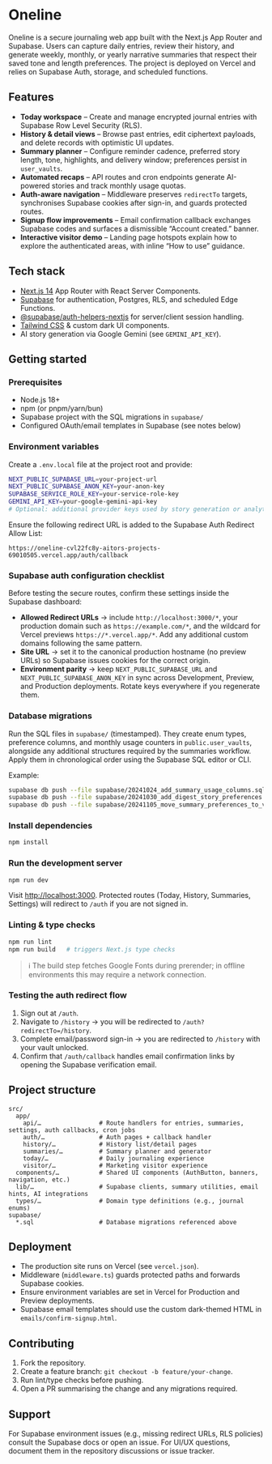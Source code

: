 # Oneline

Oneline is a secure journaling web app built with the Next.js App Router and Supabase. Users can capture daily entries, review their history, and generate weekly, monthly, or yearly narrative summaries that respect their saved tone and length preferences. The project is deployed on Vercel and relies on Supabase Auth, storage, and scheduled functions.

## Features

- **Today workspace** – Create and manage encrypted journal entries with Supabase Row Level Security (RLS).
- **History & detail views** – Browse past entries, edit ciphertext payloads, and delete records with optimistic UI updates.
- **Summary planner** – Configure reminder cadence, preferred story length, tone, highlights, and delivery window; preferences persist in `user_vaults`.
- **Automated recaps** – API routes and cron endpoints generate AI-powered stories and track monthly usage quotas.
- **Auth-aware navigation** – Middleware preserves `redirectTo` targets, synchronises Supabase cookies after sign-in, and guards protected routes.
- **Signup flow improvements** – Email confirmation callback exchanges Supabase codes and surfaces a dismissible “Account created.” banner.
- **Interactive visitor demo** – Landing page hotspots explain how to explore the authenticated areas, with inline “How to use” guidance.

## Tech stack

- [Next.js 14](https://nextjs.org/docs/app) App Router with React Server Components.
- [Supabase](https://supabase.com) for authentication, Postgres, RLS, and scheduled Edge Functions.
- [@supabase/auth-helpers-nextjs](https://supabase.com/docs/guides/auth/server-side/nextjs) for server/client session handling.
- [Tailwind CSS](https://tailwindcss.com) & custom dark UI components.
- AI story generation via Google Gemini (see `GEMINI_API_KEY`).

## Getting started

### Prerequisites

- Node.js 18+
- npm (or pnpm/yarn/bun)
- Supabase project with the SQL migrations in `supabase/`
- Configured OAuth/email templates in Supabase (see notes below)

### Environment variables

Create a `.env.local` file at the project root and provide:

```bash
NEXT_PUBLIC_SUPABASE_URL=your-project-url
NEXT_PUBLIC_SUPABASE_ANON_KEY=your-anon-key
SUPABASE_SERVICE_ROLE_KEY=your-service-role-key
GEMINI_API_KEY=your-google-gemini-api-key
# Optional: additional provider keys used by story generation or analytics
```

Ensure the following redirect URL is added to the Supabase Auth Redirect Allow List:

```
https://oneline-cvl22fc8y-aitors-projects-69010505.vercel.app/auth/callback
```

### Supabase auth configuration checklist

Before testing the secure routes, confirm these settings inside the Supabase dashboard:

- **Allowed Redirect URLs** → include `http://localhost:3000/*`, your production domain such as `https://example.com/*`, and the wildcard for Vercel previews `https://*.vercel.app/*`. Add any additional custom domains following the same pattern.
- **Site URL** → set it to the canonical production hostname (no preview URLs) so Supabase issues cookies for the correct origin.
- **Environment parity** → keep `NEXT_PUBLIC_SUPABASE_URL` and `NEXT_PUBLIC_SUPABASE_ANON_KEY` in sync across Development, Preview, and Production deployments. Rotate keys everywhere if you regenerate them.

### Database migrations

Run the SQL files in `supabase/` (timestamped). They create enum types, preference columns, and monthly usage counters in `public.user_vaults`, alongside any additional structures required by the summaries workflow. Apply them in chronological order using the Supabase SQL editor or CLI.

Example:

```bash
supabase db push --file supabase/20241024_add_summary_usage_columns.sql
supabase db push --file supabase/20241030_add_digest_story_preferences.sql
supabase db push --file supabase/20241105_move_summary_preferences_to_vaults.sql
```

### Install dependencies

```bash
npm install
```

### Run the development server

```bash
npm run dev
```

Visit [http://localhost:3000](http://localhost:3000). Protected routes (Today, History, Summaries, Settings) will redirect to `/auth` if you are not signed in.

### Linting & type checks

```bash
npm run lint
npm run build   # triggers Next.js type checks
```

> ℹ️ The build step fetches Google Fonts during prerender; in offline environments this may require a network connection.

### Testing the auth redirect flow

1. Sign out at `/auth`.
2. Navigate to `/history` → you will be redirected to `/auth?redirectTo=/history`.
3. Complete email/password sign-in → you are redirected to `/history` with your vault unlocked.
4. Confirm that `/auth/callback` handles email confirmation links by opening the Supabase verification email.

## Project structure

```
src/
  app/
    api/…                # Route handlers for entries, summaries, settings, auth callbacks, cron jobs
    auth/…               # Auth pages + callback handler
    history/…            # History list/detail pages
    summaries/…          # Summary planner and generator
    today/…              # Daily journaling experience
    visitor/…            # Marketing visitor experience
  components/…           # Shared UI components (AuthButton, banners, navigation, etc.)
  lib/…                  # Supabase clients, summary utilities, email hints, AI integrations
  types/…                # Domain type definitions (e.g., journal enums)
supabase/
  *.sql                  # Database migrations referenced above
```

## Deployment

- The production site runs on Vercel (see `vercel.json`).
- Middleware (`middleware.ts`) guards protected paths and forwards Supabase cookies.
- Ensure environment variables are set in Vercel for Production and Preview deployments.
- Supabase email templates should use the custom dark-themed HTML in `emails/confirm-signup.html`.

## Contributing

1. Fork the repository.
2. Create a feature branch: `git checkout -b feature/your-change`.
3. Run lint/type checks before pushing.
4. Open a PR summarising the change and any migrations required.

## Support

For Supabase environment issues (e.g., missing redirect URLs, RLS policies) consult the Supabase docs or open an issue. For UI/UX questions, document them in the repository discussions or issue tracker.

